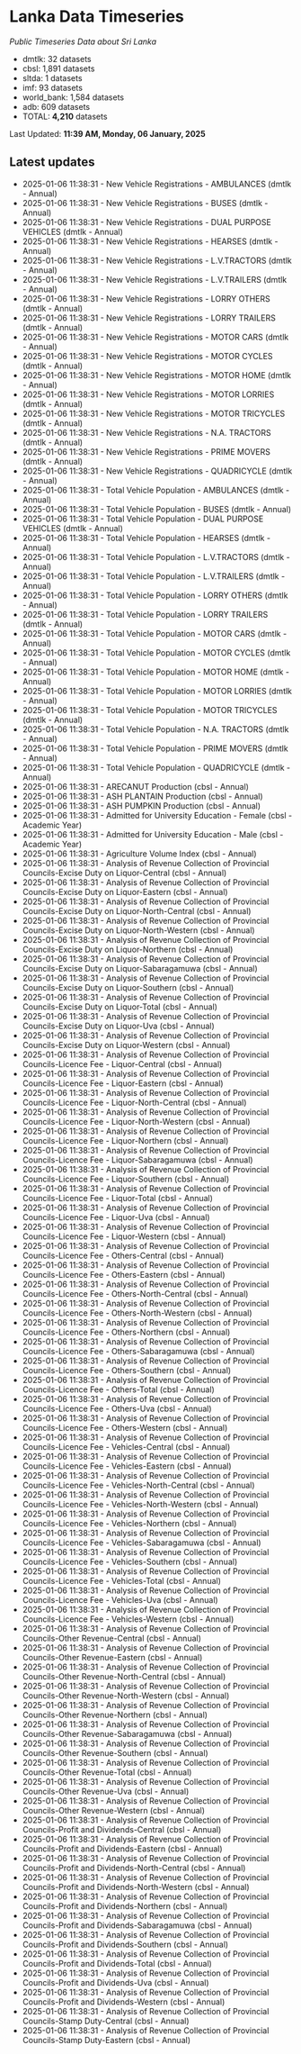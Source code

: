 # Lanka Data Timeseries
*Public Timeseries Data about Sri Lanka*

* dmtlk: 32 datasets
* cbsl: 1,891 datasets
* sltda: 1 datasets
* imf: 93 datasets
* world_bank: 1,584 datasets
* adb: 609 datasets
* TOTAL: **4,210** datasets

Last Updated: **11:39 AM, Monday, 06 January, 2025**

## Latest updates

* 2025-01-06 11:38:31 - New Vehicle Registrations - AMBULANCES (dmtlk - Annual)
* 2025-01-06 11:38:31 - New Vehicle Registrations - BUSES (dmtlk - Annual)
* 2025-01-06 11:38:31 - New Vehicle Registrations - DUAL PURPOSE VEHICLES (dmtlk - Annual)
* 2025-01-06 11:38:31 - New Vehicle Registrations - HEARSES (dmtlk - Annual)
* 2025-01-06 11:38:31 - New Vehicle Registrations - L.V.TRACTORS (dmtlk - Annual)
* 2025-01-06 11:38:31 - New Vehicle Registrations - L.V.TRAILERS (dmtlk - Annual)
* 2025-01-06 11:38:31 - New Vehicle Registrations - LORRY OTHERS (dmtlk - Annual)
* 2025-01-06 11:38:31 - New Vehicle Registrations - LORRY TRAILERS (dmtlk - Annual)
* 2025-01-06 11:38:31 - New Vehicle Registrations - MOTOR CARS (dmtlk - Annual)
* 2025-01-06 11:38:31 - New Vehicle Registrations - MOTOR CYCLES (dmtlk - Annual)
* 2025-01-06 11:38:31 - New Vehicle Registrations - MOTOR HOME (dmtlk - Annual)
* 2025-01-06 11:38:31 - New Vehicle Registrations - MOTOR LORRIES (dmtlk - Annual)
* 2025-01-06 11:38:31 - New Vehicle Registrations - MOTOR TRICYCLES (dmtlk - Annual)
* 2025-01-06 11:38:31 - New Vehicle Registrations - N.A. TRACTORS (dmtlk - Annual)
* 2025-01-06 11:38:31 - New Vehicle Registrations - PRIME MOVERS (dmtlk - Annual)
* 2025-01-06 11:38:31 - New Vehicle Registrations - QUADRICYCLE (dmtlk - Annual)
* 2025-01-06 11:38:31 - Total Vehicle Population - AMBULANCES (dmtlk - Annual)
* 2025-01-06 11:38:31 - Total Vehicle Population - BUSES (dmtlk - Annual)
* 2025-01-06 11:38:31 - Total Vehicle Population - DUAL PURPOSE VEHICLES (dmtlk - Annual)
* 2025-01-06 11:38:31 - Total Vehicle Population - HEARSES (dmtlk - Annual)
* 2025-01-06 11:38:31 - Total Vehicle Population - L.V.TRACTORS (dmtlk - Annual)
* 2025-01-06 11:38:31 - Total Vehicle Population - L.V.TRAILERS (dmtlk - Annual)
* 2025-01-06 11:38:31 - Total Vehicle Population - LORRY OTHERS (dmtlk - Annual)
* 2025-01-06 11:38:31 - Total Vehicle Population - LORRY TRAILERS (dmtlk - Annual)
* 2025-01-06 11:38:31 - Total Vehicle Population - MOTOR CARS (dmtlk - Annual)
* 2025-01-06 11:38:31 - Total Vehicle Population - MOTOR CYCLES (dmtlk - Annual)
* 2025-01-06 11:38:31 - Total Vehicle Population - MOTOR HOME (dmtlk - Annual)
* 2025-01-06 11:38:31 - Total Vehicle Population - MOTOR LORRIES (dmtlk - Annual)
* 2025-01-06 11:38:31 - Total Vehicle Population - MOTOR TRICYCLES (dmtlk - Annual)
* 2025-01-06 11:38:31 - Total Vehicle Population - N.A. TRACTORS (dmtlk - Annual)
* 2025-01-06 11:38:31 - Total Vehicle Population - PRIME MOVERS (dmtlk - Annual)
* 2025-01-06 11:38:31 - Total Vehicle Population - QUADRICYCLE (dmtlk - Annual)
* 2025-01-06 11:38:31 - ARECANUT Production (cbsl - Annual)
* 2025-01-06 11:38:31 - ASH PLANTAIN Production (cbsl - Annual)
* 2025-01-06 11:38:31 - ASH PUMPKIN Production (cbsl - Annual)
* 2025-01-06 11:38:31 - Admitted for University Education - Female (cbsl - Academic Year)
* 2025-01-06 11:38:31 - Admitted for University Education - Male (cbsl - Academic Year)
* 2025-01-06 11:38:31 - Agriculture Volume Index (cbsl - Annual)
* 2025-01-06 11:38:31 - Analysis of Revenue Collection of Provincial Councils-Excise Duty on Liquor-Central (cbsl - Annual)
* 2025-01-06 11:38:31 - Analysis of Revenue Collection of Provincial Councils-Excise Duty on Liquor-Eastern (cbsl - Annual)
* 2025-01-06 11:38:31 - Analysis of Revenue Collection of Provincial Councils-Excise Duty on Liquor-North-Central (cbsl - Annual)
* 2025-01-06 11:38:31 - Analysis of Revenue Collection of Provincial Councils-Excise Duty on Liquor-North-Western (cbsl - Annual)
* 2025-01-06 11:38:31 - Analysis of Revenue Collection of Provincial Councils-Excise Duty on Liquor-Northern (cbsl - Annual)
* 2025-01-06 11:38:31 - Analysis of Revenue Collection of Provincial Councils-Excise Duty on Liquor-Sabaragamuwa (cbsl - Annual)
* 2025-01-06 11:38:31 - Analysis of Revenue Collection of Provincial Councils-Excise Duty on Liquor-Southern (cbsl - Annual)
* 2025-01-06 11:38:31 - Analysis of Revenue Collection of Provincial Councils-Excise Duty on Liquor-Total (cbsl - Annual)
* 2025-01-06 11:38:31 - Analysis of Revenue Collection of Provincial Councils-Excise Duty on Liquor-Uva (cbsl - Annual)
* 2025-01-06 11:38:31 - Analysis of Revenue Collection of Provincial Councils-Excise Duty on Liquor-Western (cbsl - Annual)
* 2025-01-06 11:38:31 - Analysis of Revenue Collection of Provincial Councils-Licence Fee - Liquor-Central (cbsl - Annual)
* 2025-01-06 11:38:31 - Analysis of Revenue Collection of Provincial Councils-Licence Fee - Liquor-Eastern (cbsl - Annual)
* 2025-01-06 11:38:31 - Analysis of Revenue Collection of Provincial Councils-Licence Fee - Liquor-North-Central (cbsl - Annual)
* 2025-01-06 11:38:31 - Analysis of Revenue Collection of Provincial Councils-Licence Fee - Liquor-North-Western (cbsl - Annual)
* 2025-01-06 11:38:31 - Analysis of Revenue Collection of Provincial Councils-Licence Fee - Liquor-Northern (cbsl - Annual)
* 2025-01-06 11:38:31 - Analysis of Revenue Collection of Provincial Councils-Licence Fee - Liquor-Sabaragamuwa (cbsl - Annual)
* 2025-01-06 11:38:31 - Analysis of Revenue Collection of Provincial Councils-Licence Fee - Liquor-Southern (cbsl - Annual)
* 2025-01-06 11:38:31 - Analysis of Revenue Collection of Provincial Councils-Licence Fee - Liquor-Total (cbsl - Annual)
* 2025-01-06 11:38:31 - Analysis of Revenue Collection of Provincial Councils-Licence Fee - Liquor-Uva (cbsl - Annual)
* 2025-01-06 11:38:31 - Analysis of Revenue Collection of Provincial Councils-Licence Fee - Liquor-Western (cbsl - Annual)
* 2025-01-06 11:38:31 - Analysis of Revenue Collection of Provincial Councils-Licence Fee - Others-Central (cbsl - Annual)
* 2025-01-06 11:38:31 - Analysis of Revenue Collection of Provincial Councils-Licence Fee - Others-Eastern (cbsl - Annual)
* 2025-01-06 11:38:31 - Analysis of Revenue Collection of Provincial Councils-Licence Fee - Others-North-Central (cbsl - Annual)
* 2025-01-06 11:38:31 - Analysis of Revenue Collection of Provincial Councils-Licence Fee - Others-North-Western (cbsl - Annual)
* 2025-01-06 11:38:31 - Analysis of Revenue Collection of Provincial Councils-Licence Fee - Others-Northern (cbsl - Annual)
* 2025-01-06 11:38:31 - Analysis of Revenue Collection of Provincial Councils-Licence Fee - Others-Sabaragamuwa (cbsl - Annual)
* 2025-01-06 11:38:31 - Analysis of Revenue Collection of Provincial Councils-Licence Fee - Others-Southern (cbsl - Annual)
* 2025-01-06 11:38:31 - Analysis of Revenue Collection of Provincial Councils-Licence Fee - Others-Total (cbsl - Annual)
* 2025-01-06 11:38:31 - Analysis of Revenue Collection of Provincial Councils-Licence Fee - Others-Uva (cbsl - Annual)
* 2025-01-06 11:38:31 - Analysis of Revenue Collection of Provincial Councils-Licence Fee - Others-Western (cbsl - Annual)
* 2025-01-06 11:38:31 - Analysis of Revenue Collection of Provincial Councils-Licence Fee - Vehicles-Central (cbsl - Annual)
* 2025-01-06 11:38:31 - Analysis of Revenue Collection of Provincial Councils-Licence Fee - Vehicles-Eastern (cbsl - Annual)
* 2025-01-06 11:38:31 - Analysis of Revenue Collection of Provincial Councils-Licence Fee - Vehicles-North-Central (cbsl - Annual)
* 2025-01-06 11:38:31 - Analysis of Revenue Collection of Provincial Councils-Licence Fee - Vehicles-North-Western (cbsl - Annual)
* 2025-01-06 11:38:31 - Analysis of Revenue Collection of Provincial Councils-Licence Fee - Vehicles-Northern (cbsl - Annual)
* 2025-01-06 11:38:31 - Analysis of Revenue Collection of Provincial Councils-Licence Fee - Vehicles-Sabaragamuwa (cbsl - Annual)
* 2025-01-06 11:38:31 - Analysis of Revenue Collection of Provincial Councils-Licence Fee - Vehicles-Southern (cbsl - Annual)
* 2025-01-06 11:38:31 - Analysis of Revenue Collection of Provincial Councils-Licence Fee - Vehicles-Total (cbsl - Annual)
* 2025-01-06 11:38:31 - Analysis of Revenue Collection of Provincial Councils-Licence Fee - Vehicles-Uva (cbsl - Annual)
* 2025-01-06 11:38:31 - Analysis of Revenue Collection of Provincial Councils-Licence Fee - Vehicles-Western (cbsl - Annual)
* 2025-01-06 11:38:31 - Analysis of Revenue Collection of Provincial Councils-Other Revenue-Central (cbsl - Annual)
* 2025-01-06 11:38:31 - Analysis of Revenue Collection of Provincial Councils-Other Revenue-Eastern (cbsl - Annual)
* 2025-01-06 11:38:31 - Analysis of Revenue Collection of Provincial Councils-Other Revenue-North-Central (cbsl - Annual)
* 2025-01-06 11:38:31 - Analysis of Revenue Collection of Provincial Councils-Other Revenue-North-Western (cbsl - Annual)
* 2025-01-06 11:38:31 - Analysis of Revenue Collection of Provincial Councils-Other Revenue-Northern (cbsl - Annual)
* 2025-01-06 11:38:31 - Analysis of Revenue Collection of Provincial Councils-Other Revenue-Sabaragamuwa (cbsl - Annual)
* 2025-01-06 11:38:31 - Analysis of Revenue Collection of Provincial Councils-Other Revenue-Southern (cbsl - Annual)
* 2025-01-06 11:38:31 - Analysis of Revenue Collection of Provincial Councils-Other Revenue-Total (cbsl - Annual)
* 2025-01-06 11:38:31 - Analysis of Revenue Collection of Provincial Councils-Other Revenue-Uva (cbsl - Annual)
* 2025-01-06 11:38:31 - Analysis of Revenue Collection of Provincial Councils-Other Revenue-Western (cbsl - Annual)
* 2025-01-06 11:38:31 - Analysis of Revenue Collection of Provincial Councils-Profit and Dividends-Central (cbsl - Annual)
* 2025-01-06 11:38:31 - Analysis of Revenue Collection of Provincial Councils-Profit and Dividends-Eastern (cbsl - Annual)
* 2025-01-06 11:38:31 - Analysis of Revenue Collection of Provincial Councils-Profit and Dividends-North-Central (cbsl - Annual)
* 2025-01-06 11:38:31 - Analysis of Revenue Collection of Provincial Councils-Profit and Dividends-North-Western (cbsl - Annual)
* 2025-01-06 11:38:31 - Analysis of Revenue Collection of Provincial Councils-Profit and Dividends-Northern (cbsl - Annual)
* 2025-01-06 11:38:31 - Analysis of Revenue Collection of Provincial Councils-Profit and Dividends-Sabaragamuwa (cbsl - Annual)
* 2025-01-06 11:38:31 - Analysis of Revenue Collection of Provincial Councils-Profit and Dividends-Southern (cbsl - Annual)
* 2025-01-06 11:38:31 - Analysis of Revenue Collection of Provincial Councils-Profit and Dividends-Total (cbsl - Annual)
* 2025-01-06 11:38:31 - Analysis of Revenue Collection of Provincial Councils-Profit and Dividends-Uva (cbsl - Annual)
* 2025-01-06 11:38:31 - Analysis of Revenue Collection of Provincial Councils-Profit and Dividends-Western (cbsl - Annual)
* 2025-01-06 11:38:31 - Analysis of Revenue Collection of Provincial Councils-Stamp Duty-Central (cbsl - Annual)
* 2025-01-06 11:38:31 - Analysis of Revenue Collection of Provincial Councils-Stamp Duty-Eastern (cbsl - Annual)